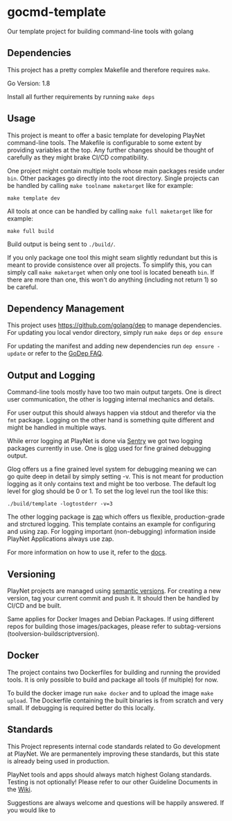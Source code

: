 # gocmd-template
Our template project for building command-line tools with golang

## Dependencies

This project has a pretty complex Makefile and therefore requires `make`.

Go Version: 1.8

Install all further requirements by running `make deps`

## Usage

This project is meant to offer a basic template for developing PlayNet command-line tools.
The Makefile is configurable to some extent by providing variables at the top.
Any further changes should be thought of carefully as they might brake CI/CD compatibility.

One project might contain multiple tools whose main packages reside under `bin`. Other packages go directly into the root directory.
Single projects can be handled by calling `make toolname maketarget` like for example:
```
make template dev
```
All tools at once can be handled by calling `make full maketarget` like for example:
```
make full build
```
Build output is being sent to `./build/`.

If you only package one tool this might seam slightly redundant but this is meant to provide consistence over all projects.
To simplify this, you can simply call `make maketarget` when only one tool is located beneath `bin`. If there are more than one, this won't do anything (including not return 1) so be careful.

## Dependency Management

This project uses https://github.com/golang/dep to manage dependencies.
For updating you local vendor directory, simply run `make deps` or `dep ensure`

For updating the manifest and adding new dependencies run `dep ensure -update` or refer to the
[GoDep FAQ](https://github.com/golang/dep/blob/master/docs/FAQ.md).

## Output and Logging

Command-line tools mostly have too two main output targets. One is direct user communication, the other is logging internal mechanics and details.

For user output this should always happen via stdout and therefor via the `fmt` package.
Logging on the other hand is something quite different and might be handled in multiple ways.

While error logging at PlayNet is done via [Sentry](https://sentry.io) we got two logging packages currently in use.
One is [glog](https://github.com/golang/glog) used for fine grained debugging output.

Glog offers us a fine grained level system for debugging meaning we can go quite deep in detail by simply setting -v. This is not meant for production logging as it only contains text and might be too verbose. The default log level for glog should be 0 or 1.
To set the log level run the tool like this:
```
./build/template -logtostderr -v=3
```

The other logging package is [zap](https://github.com/uber-go/zap) which offers us flexible, production-grade and strctured logging.
This template contains an example for configuring and using zap. For logging important (non-debugging) information inside PlayNet Applications always use zap.

For more information on how to use it, refer to the [docs](https://godoc.org/go.uber.org/zap).

## Versioning

PlayNet projects are managed using [semantic versions](https://semver.org).
For creating a new version, tag your current commit and push it. It should then be handled by CI/CD and be built.

Same applies for Docker Images and Debian Packages.
If using different repos for building those images/packages, please refer to subtag-versions (toolversion-buildscriptversion).

## Docker

The project contains two Dockerfiles for building and running the provided tools.
It is only possible to build and package all tools (if multiple) for now.

To build the docker image run `make docker` and to upload the image `make upload`.
The Dockerfile containing the built binaries is from scratch and very small. If debugging is required better do this locally.

## Standards

This Project represents internal code standards related to Go development at PlayNet. We are permanentely improving these standards, but this state is already being used in production.

PlayNet tools and apps should always match highest Golang standards. Testing is not optionally!
Please refer to our other Guideline Documents in the [Wiki](https://wiki.play-net.org).

Suggestions are always welcome and questions will be happily answered.
If you would like to